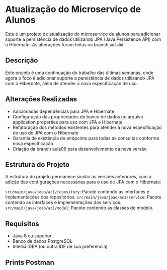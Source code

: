 # Atualização do Microserviço de Alunos

Este é um projeto de atualização do microserviço de alunos para adicionar suporte a persistência de dados utilizando JPA (Java Persistence API) com o Hibernate. As alterações foram feitas na branch `aula06`.

## Descrição

Este projeto é uma continuação do trabalho das últimas semanas, onde agora o foco é adicionar suporte a persistência de dados utilizando JPA com o Hibernate, além de atender a nova especificação de uso.

## Alterações Realizadas

- Adicionadas dependências para JPA e Hibernate
- Configuração das propriedades do banco de dados no arquivo application.properties para uso com JPA e Hibernate
- Refatoração dos métodos existentes para atender à nova especificação de uso do JPA com o Hibernate
- Garantia de existência de endpoints para todas as consultas conforme nova especificação
- Criação da branch aula06 para desenvolvimento da nova versão

## Estrutura do Projeto

A estrutura do projeto permanece similar às versões anteriores, com a adição das configurações necessárias para o uso de JPA com o Hibernate:

`src/main/java/joao/ac1/repository`: Pacote contendo as interfaces e implementações dos repositórios.
`src/main/java/joao/ac1/service`: Pacote contendo as interfaces e implementações dos serviços.
`src/main/java/joao/ac1/model`: Pacote contendo as classes de modelo.

## Requisitos

- Java 8 ou superior
- Banco de dados PostgreSQL
- IntelliJ IDEA (ou outra IDE de sua preferência)

## Prints Postman




